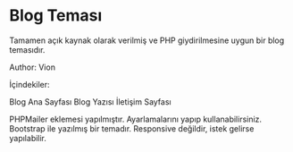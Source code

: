 # Blog Teması

Tamamen açık kaynak olarak verilmiş ve PHP giydirilmesine uygun bir blog temasıdır.

Author: Vion

İçindekiler:

Blog Ana Sayfası
Blog Yazısı
İletişim Sayfası

PHPMailer eklemesi yapılmıştır. Ayarlamalarını yapıp kullanabilirsiniz. Bootstrap ile yazılmış bir temadır. Responsive değildir, istek gelirse yapılabilir.
